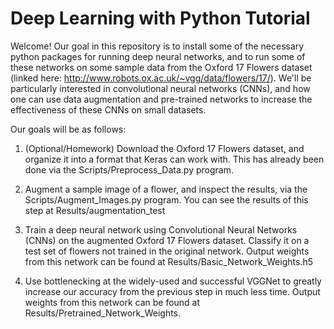 # Deep Learning with Python Tutorial

Welcome! Our goal in this repository is to install some of the necessary python packages for running deep neural networks, and to run some of these networks on some sample data from the Oxford 17 Flowers dataset (linked here: http://www.robots.ox.ac.uk/~vgg/data/flowers/17/). We'll be particularly interested in convolutional neural networks (CNNs), and how one can use data augmentation and pre-trained networks to increase the effectiveness of these CNNs on small datasets.

Our goals will be as follows:

1. (Optional/Homework) Download the Oxford 17 Flowers dataset, and organize it into a format that Keras can work with. This has already been done via the Scripts/Preprocess_Data.py program.

2. Augment a sample image of a flower, and inspect the results, via the Scripts/Augment_Images.py program. You can see the results of this step at Results/augmentation_test

3. Train a deep neural network using Convolutional Neural Networks (CNNs) on the augmented Oxford 17 Flowers dataset. Classify it on a test set of flowers not trained in the original network. Output weights from this network can be found at Results/Basic_Network_Weights.h5

4. Use bottlenecking at the widely-used and successful VGGNet to greatly increase our accuracy from the previous step in much less time. Output weights from this network can be found at Results/Pretrained_Network_Weights.
